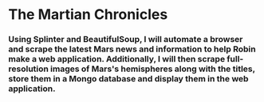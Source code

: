 # The Martian Chronicles

### Using Splinter and BeautifulSoup, I will automate a browser and scrape the latest Mars news and information to help Robin make a web application. Additionally, I will then scrape full-resolution images of Mars's hemispheres along with the titles, store them in a Mongo database and display them in the web application. 